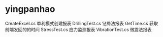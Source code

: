 # yingpanhao

CreateExcel.cs 单利模式创建报表
DrillingTest.cs 钻屑法报表
GetTime.cs 获取前端发回的的时间
StressTest.cs 应力监测报表
VibrationTest.cs 微震法报表

